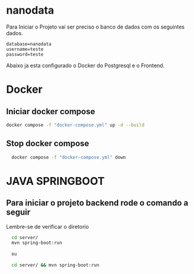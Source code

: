 # nanodata

Para Iniciar o Projeto vai ser preciso o banco de dados com os seguintes dados.
```
database=nanodata
username=teste
password=teste
```

Abaixo ja esta configurado o Docker do Postgresql e o Frontend.

# Docker

## Iniciar docker compose 
```bash
docker compose -f "docker-compose.yml" up -d --build
```
## Stop docker compose
  ```bash
    docker compose -f "docker-compose.yml" down 
  ```

# JAVA SPRINGBOOT
## Para iniciar o projeto backend rode o comando a seguir
Lembre-se de verificar o diretorio
```bash
  cd server/
  mvn spring-boot:run
  
  ou
  
  cd server/ && mvn spring-boot:run
```